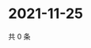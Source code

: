 # 2021-11-25

共 0 条

<!-- BEGIN WEIBO -->
<!-- 最后更新时间 Thu Nov 25 2021 01:18:17 GMT+0800 (China Standard Time) -->

<!-- END WEIBO -->
